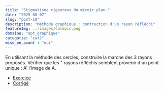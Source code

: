 ```yaml
---
title: "Stigmatisme rigoureux du miroir plan."
date: "2025-08-07"
slug: "post-10"
description: "Méthode graphique : contruction d'un rayon réfléchi"
featureImg: ../images/calepin.png
domaine: "opt_graphique"
categorie: "cat2"
mise_en_avant : "oui"
---
```


En utilisant la méthode des cercles, construire la marche des 3 rayons proposés. Vérifier que les " rayons réfléchis semblent provenir d'un point unique : A' l'image de A.
* [Exercice](https://files-stock.e-ressources.net/opt_graphique/Stigmatisme_MP_1_S.pdf)
* [Corrigé](https://files-stock.e-ressources.net/opt_graphique/Stigmatisme_MP_1_C.pdf)